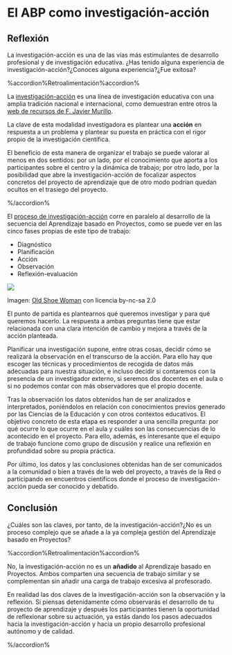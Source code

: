 
# El ABP como investigación-acción

## Reflexión

La investigación-acción es una de las vías más estimulantes de desarrollo profesional y de investigación educativa. ¿Has tenido alguna experiencia de investigación-acción?¿Conoces alguna experiencia?¿Fue exitosa?



%accordion%Retroalimentación%accordion%

La [investigación-acción](http://es.wikipedia.org/wiki/Investigaci%C3%B3n-acci%C3%B3n) es una línea de investigación educativa con una amplia tradición nacional e internacional, como demuestran entre otros la [web de recursos de F. Javier Murillo](https://www.fjaviermurillo.es/recursos/).

La clave de esta modalidad investigadora es plantear una **acción** en respuesta a un problema y plantear su puesta en práctica con el rigor propio de la investigación científica.

El beneficio de esta manera de organizar el trabajo se puede valorar al menos en dos sentidos: por un lado, por el conocimiento que aporta a los participantes sobre el centro y la dinámica de trabajo; por otro lado, por la posibilidad que abre la investigación-acción de focalizar aspectos concretos del proyecto de aprendizaje que de otro modo podrían quedan ocultos en el trasiego del proyecto.

%/accordion%

El [proceso de investigación-acción](http://cvc.cervantes.es/ensenanza/biblioteca_ele/diccio_ele/diccionario/investigacionaccion.htm) corre en paralelo al desarrollo de la secuencia del Aprendizaje basado en Proyectos, como se puede ver en las cinco fases propias de este tipo de trabajo:

- Diagnóstico
- Planificación
- Acción
- Observación
- Reflexión-evaluación

![](https://raw.githubusercontent.com/catedu/abp/master/img/696e7665737469676163696fcc816e2d616363696fcc816e.jpg)

Imagen: [Old Shoe Woman](http://www.flickr.com/photos/83955435@N00/1472422325) con licencia by-nc-sa 2.0

El punto de partida es plantearnos qué queremos investigar y para qué queremos hacerlo. La respuesta a ambas preguntas tiene que estar relacionada con una clara intención de cambio y mejora a través de la acción planteada.

Planificar una investigación supone, entre otras cosas, decidir cómo se realizará la observación en el transcurso de la acción. Para ello hay que escoger las técnicas y procedimientos de recogida de datos más adecuadas para nuestra situación, e incluso decidir si contaremos con la presencia de un investigador externo, si seremos dos docentes en el aula o si no podemos contar con más observadores que el propio docente.

Tras la observación los datos obtenidos han de ser analizados e interpretados, poniéndolos en relación con conocimientos previos generado por las Ciencias de la Educación y con otros contextos educativos. El objetivo concreto de esta etapa es responder a una sencilla pregunta: por qué ocurre lo que ocurre en el aula y cuáles son las consecuencias de lo acontecido en el proyecto. Para ello, además, es interesante que el equipo de trabajo funcione como grupo de discusión y realice una reflexión en profundidad sobre su propia práctica.

Por último, los datos y las conclusiones obtenidas han de ser comunicados a la comunidad o bien a través de la web del proyecto, a través de la Red o participando en encuentros científicos donde el proceso de investigación-acción pueda ser conocido y debatido.

## Conclusión

¿Cuáles son las claves, por tanto, de la investigación-acción?¿No es un proceso complejo que se añade a la ya compleja gestión del Aprendizaje basado en Proyectos?



%accordion%Retroalimentación%accordion%

No, la investigación-acción no es un **añadido** al Aprendizaje basado en Proyectos. Ambos comparten una secuencia de trabajo similar y se complementan sin añadir una carga de trabajo excesiva al profesorado.

En realidad las dos claves de la investigación-acción son la observación y la reflexión. Si piensas detenidamente cómo observarás el desarrollo de tu proyecto de aprendizaje y después los participantes tienen la oportunidad de reflexionar sobre su actuación, ya estás dando los pasos adecuados hacia la investigación-acción y hacia un propio desarrollo profesional autónomo y de calidad.

%/accordion%